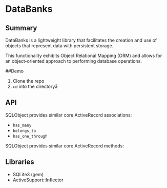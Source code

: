 # DataBanks

## Summary

DataBanks is a lightweight library that facilitates the creation and use of objects that represent data with persistent storage.

This functionality exhibits Object Relational Mapping (ORM) and allows for an object-oriented approach to performing database operations.

##Demo

1. Clone the repo
2. `cd` into the directoryå

## API

SQLObject provides similar core ActiveRecord associations:

- `has_many`
- `belongs_to`
- `has_one_through`

SQLObject provides similar core ActiveRecord methods:

## Libraries

- SQLite3 (gem)
- ActiveSupport::Inflector
